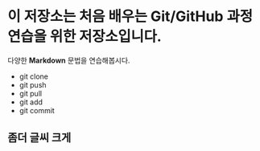 # 이 저장소는 처음 배우는 Git/GitHub 과정 연습을 위한 저장소입니다.
다양한 **Markdown** 문법을 연습해봅시다.
- git clone
- git push
- git pull
- git add
- git commit


## 좀더 글씨 크게
